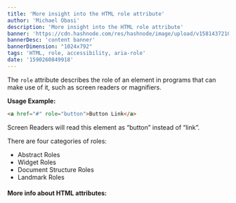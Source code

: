 ```yaml
---
title: 'More insight into the HTML role attribute'
author: 'Michael Obasi'
description: 'More insight into the HTML role attribute'
banner: 'https://cdn.hashnode.com/res/hashnode/image/upload/v1581437210540/3ro-FJzTs.jpeg'
bannerDesc: 'content banner'
bannerDimension: "1024x792"
tags: 'HTML, role, accessibility, aria-role'
date: '1590260849918'
---
```


The `role` attribute describes the role of an element in programs that can make use of it, such as screen readers or magnifiers.

**Usage Example:**

```html
<a href="#" role="button">Button Link</a>
``` 

Screen Readers will read this element as “button” instead of “link”.

There are four categories of roles:

- Abstract Roles
- Widget Roles
- Document Structure Roles
- Landmark Roles

#### More info about HTML attributes:

[<script src> attribute]()

[<a href> attribute]()

[<a target> attribute]()

[<body background> attribute]()

[<p align> attribute]()

[<img src> attribute]()

[<font> attribute]()

More info about **HTML** attributes

HTML elements can have attributes, which contain additional information about the element.

**HTML** attributes generally come in name-value pairs, and always go in the opening tag of an element. The attribute name says what type of information you’re providing about the element, and the attribute value is the actual information.

For example, an anchor `(<a>)` element in an **HTML** document creates links to other pages or other parts of the page. You use the `href` attribute in the opening `<a>` tag to tell the browser where the link sends a user.

Here’s an example of a link that sends users to freeCodeCamp’s home page:

```html
<a href="www.freecodecamp.org">Click here to go to freeCodeCamp!</a>
```
Notice that the attribute name `(href)` and value `(“www.freeCodeCamp.org”)` are separated with an equals sign, and quotes surround the value.

There are many different **HTML** attributes, but most of them only work on certain **HTML** elements. For example, the `href` attribute won’t work if it’s placed in an opening `<h1>` tag.

In the example above, the value supplied to the `href` attribute could be any valid link. However, some attributes only have a set of valid options you can use, or values need to be in a specific format. The lang attribute tells the browser the default language of the contents in an **HTML** element. The values for the lang attribute should use standard language or country codes, such as en for English, or it for Italian.

### Boolean Attributes

Some **HTML** attributes don’t need a value because they only have one option. These are called Boolean attributes. The presence of the attribute in a tag will apply it to that **HTML** element. However, it’s okay to write out the attribute name and set it equal to the one option of the value. In this case, the value is usually the same as the attribute name.

For example, the `<input>` element in a form can have a required attribute. This requires users to fill out that item before they can submit the form.

Here are examples that do the same thing:

```html
<input type="text" required >
<input type="text" required="required" >
``` 